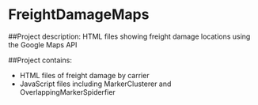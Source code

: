 FreightDamageMaps
=================
##Project description: 
HTML files showing freight damage locations using the Google Maps API

##Project contains:
- HTML files of freight damage by carrier 
- JavaScript files including MarkerClusterer and OverlappingMarkerSpiderfier 